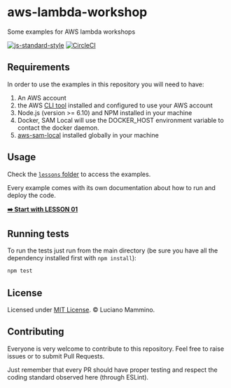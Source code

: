 # aws-lambda-workshop

Some examples for AWS lambda workshops

[![js-standard-style](https://img.shields.io/badge/code%20style-standard-brightgreen.svg)](http://standardjs.com)
[![CircleCI](https://circleci.com/gh/lucpod/aws-lambda-workshop.svg?style=shield)](https://circleci.com/gh/lucpod/aws-lambda-workshop)


## Requirements

In order to use the examples in this repository you will need to have:

  1. An AWS account
  2. the AWS [CLI tool](https://aws.amazon.com/cli/) installed and configured to use your AWS account
  3. Node.js (version >= 6.10) and NPM installed in your machine
  4. Docker, SAM Local will use the DOCKER_HOST environment variable to contact the docker daemon.
  5. [aws-sam-local](https://www.npmjs.com/package/aws-sam-local) installed globally in your machine


## Usage

Check the [`lessons` folder](lessons/) to access the examples.

Every example comes with its own documentation about how to run and deploy the code.

[**➡️  Start with LESSON 01**](lessons/01-simple-hello-world-api)


## Running tests

To run the tests just run from the main directory (be sure you have all the dependency installed first with `npm install`):

```bash
npm test
```


## License

Licensed under [MIT License](LICENSE). © Luciano Mammino.


## Contributing

Everyone is very welcome to contribute to this repository. Feel free to raise issues or to submit Pull Requests.

Just remember that every PR should have proper testing and respect the coding standard observed here (through ESLint).

